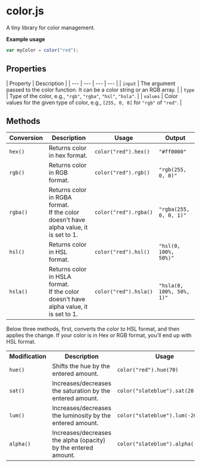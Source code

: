 # color.js

A tiny library for color management.

**Example usage**

```javascript
var myColor = color("red");
```

## Properties

| Property | Description |
| --- | --- | --- | --- |
| `input` | The argument passed to the color function. It can be a color string or an RGB array. |
| `type` | Type of the color, e.g., `"rgb"`, `"rgba"`, `"hsl"`, `"hsla"`. |
| `values` | Color values for the given type of color, e.g., `[255, 0, 0]` for `"rgb"` of `"red"`. |



## Methods

| Conversion | Description | Usage | Output |
| --- | --- | --- | --- |
| `hex()` | Returns color in hex format. | `color("red").hex()` | `"#ff0000"` |
| `rgb()` | Returns color in RGB format. | `color("red").rgb()` | `"rgb(255, 0, 0)"` |
| `rgba()` | Returns color in RGBA format. <br> If the color doesn't have alpha value, it is set to 1. | `color("red").rgba()` | `"rgba(255, 0, 0, 1)"` |
| `hsl()` | Returns color in HSL format. | `color("red").hsl()` | `"hsl(0, 100%, 50%)"` |
| `hsla()` | Returns color in HSLA format. <br> If the color doesn't have alpha value, it is set to 1. | `color("red").hsla()` | `"hsla(0, 100%, 50%, 1)"` |

Below three methods, first, converts the color to HSL format, and then applies the change. If your color is in Hex or RGB format, you'll end up with HSL format.

<table>
	<tr>
		<th>Modification</th>
		<th>Description</th>
		<th>Usage</th>
	</tr>
	<tr>
		<td><code>hue()</code></td>
		<td>Shifts the hue by the entered amount.</td>
		<td><code>color("red").hue(70)</code></td>
	</tr>
	<tr>
		<td><code>sat()</code></td>
		<td>Increases/decreases the saturation by the entered amount.</td>
		<td><code>color("slateblue").sat(20)</code></td>
	</tr>
	<tr>
		<td><code>lum()</code></td>
		<td>Increases/decreases the luminosity by the entered amount.</td>
		<td><code>color("slateblue").lum(-20)</code></td>
	</tr>
	<tr>
		<td><code>alpha()</code></td>
		<td>Increases/decreases the alpha (opacity) by the entered amount.</td>
		<td><code>color("slateblue").alpha(-0.25)</code></td>
	</tr>
</table>



